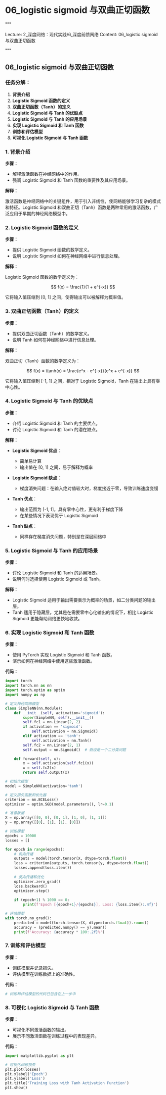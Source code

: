 # 06_logistic sigmoid 与双曲正切函数


"""

Lecture: 2_深度网络：现代实践/6_深度前馈网络
Content: 06_logistic sigmoid 与双曲正切函数

"""


## 06_logistic sigmoid 与双曲正切函数

### 任务分解：

1. **背景介绍**
2. **Logistic Sigmoid 函数的定义**
3. **双曲正切函数（Tanh）的定义**
4. **Logistic Sigmoid 与 Tanh 的优缺点**
5. **Logistic Sigmoid 与 Tanh 的应用场景**
6. **实现 Logistic Sigmoid 和 Tanh 函数**
7. **训练和评估模型**
8. **可视化 Logistic Sigmoid 与 Tanh 函数**

### 1. 背景介绍
**步骤：**

- 解释激活函数在神经网络中的作用。
- 强调 Logistic Sigmoid 和 Tanh 函数的重要性及其应用场景。

**解释：**

激活函数是神经网络中的关键组件，用于引入非线性，使网络能够学习复杂的模式和特征。Logistic Sigmoid 和双曲正切（Tanh）函数是两种常用的激活函数，广泛应用于早期的神经网络模型中。

### 2. Logistic Sigmoid 函数的定义
**步骤：**

- 提供 Logistic Sigmoid 函数的数学定义。
- 说明 Logistic Sigmoid 如何在神经网络中进行信息处理。

**解释：**

Logistic Sigmoid 函数的数学定义为：

$$ f(x) = \frac{1}{1 + e^{-x}} $$

它将输入值压缩到 [0, 1] 之间，使得输出可以被解释为概率值。

### 3. 双曲正切函数（Tanh）的定义
**步骤：**

- 提供双曲正切函数（Tanh）的数学定义。
- 说明 Tanh 如何在神经网络中进行信息处理。

**解释：**

双曲正切（Tanh）函数的数学定义为：

$$ f(x) = \tanh(x) = \frac{e^x - e^{-x}}{e^x + e^{-x}} $$

它将输入值压缩到 [-1, 1] 之间，相对于 Logistic Sigmoid，Tanh 在输出上具有零中心性。

### 4. Logistic Sigmoid 与 Tanh 的优缺点
**步骤：**

- 介绍 Logistic Sigmoid 和 Tanh 的主要优点。
- 讨论 Logistic Sigmoid 和 Tanh 的潜在缺点。

**解释：**

- **Logistic Sigmoid 优点**：
  - 简单易计算
  - 输出值在 [0, 1] 之间，易于解释为概率
  
- **Logistic Sigmoid 缺点**：
  - 梯度消失问题：在输入绝对值较大时，梯度接近于零，导致训练速度变慢
  
- **Tanh 优点**：
  - 输出范围为 [-1, 1]，具有零中心性，更有利于梯度下降
  - 在某些情况下表现优于 Logistic Sigmoid
  
- **Tanh 缺点**：
  - 同样存在梯度消失问题，特别是在深层网络中

### 5. Logistic Sigmoid 与 Tanh 的应用场景
**步骤：**

- 讨论 Logistic Sigmoid 和 Tanh 的适用场景。
- 说明何时选择使用 Logistic Sigmoid 或 Tanh。

**解释：**

- Logistic Sigmoid 适用于输出需要表示为概率的场景，如二分类问题的输出层。
- Tanh 适用于隐藏层，尤其是在需要零中心化输出的情况下，相比 Logistic Sigmoid 更能帮助网络更快地收敛。

### 6. 实现 Logistic Sigmoid 和 Tanh 函数
**步骤：**

- 使用 PyTorch 实现 Logistic Sigmoid 和 Tanh 函数。
- 演示如何在神经网络中使用这些激活函数。

**代码：**

```python
import torch
import torch.nn as nn
import torch.optim as optim
import numpy as np

# 定义神经网络模型
class SimpleNN(nn.Module):
    def __init__(self, activation='sigmoid'):
        super(SimpleNN, self).__init__()
        self.fc1 = nn.Linear(2, 2)
        if activation == 'sigmoid':
            self.activation = nn.Sigmoid()
        elif activation == 'tanh':
            self.activation = nn.Tanh()
        self.fc2 = nn.Linear(2, 1)
        self.output = nn.Sigmoid()  # 假设是一个二分类问题

    def forward(self, x):
        x = self.activation(self.fc1(x))
        x = self.fc2(x)
        return self.output(x)

# 初始化模型
model = SimpleNN(activation='tanh')

# 定义损失函数和优化器
criterion = nn.BCELoss()
optimizer = optim.SGD(model.parameters(), lr=0.1)

# 准备数据
X = np.array([[0, 0], [0, 1], [1, 0], [1, 1]])
y = np.array([[0], [1], [1], [0]])

# 训练模型
epochs = 10000
losses = []

for epoch in range(epochs):
    # 前向传播
    outputs = model(torch.tensor(X, dtype=torch.float))
    loss = criterion(outputs, torch.tensor(y, dtype=torch.float))
    losses.append(loss.item())
    
    # 反向传播和优化
    optimizer.zero_grad()
    loss.backward()
    optimizer.step()
    
    if (epoch+1) % 1000 == 0:
        print(f'Epoch [{epoch+1}/{epochs}], Loss: {loss.item():.4f}')

# 评估模型
with torch.no_grad():
    predicted = model(torch.tensor(X, dtype=torch.float)).round()
    accuracy = (predicted.numpy() == y).mean()
    print(f'Accuracy: {accuracy * 100:.2f}%')
```

### 7. 训练和评估模型
**步骤：**

- 训练模型并记录损失。
- 评估模型在训练数据上的准确性。

**代码：**

```python
# 训练和评估模型的代码已包含在上一步中
```

### 8. 可视化 Logistic Sigmoid 与 Tanh 函数
**步骤：**

- 可视化不同激活函数的输出。
- 展示不同激活函数在训练过程中的表现差异。

**代码：**

```python
import matplotlib.pyplot as plt

# 可视化训练损失
plt.plot(losses)
plt.xlabel('Epoch')
plt.ylabel('Loss')
plt.title('Training Loss with Tanh Activation Function')
plt.show()
```

